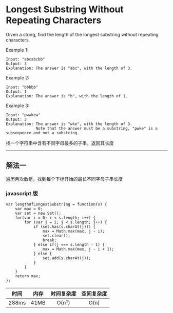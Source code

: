 # Longest Substring Without Repeating Characters

Given a string, find the length of the longest substring without repeating characters.  

Example 1:
```
Input: "abcabcbb"
Output: 3 
Explanation: The answer is "abc", with the length of 3. 
```


Example 2:
```
Input: "bbbbb"
Output: 1
Explanation: The answer is "b", with the length of 1.
```

Example 3:
```
Input: "pwwkew"
Output: 3
Explanation: The answer is "wke", with the length of 3. 
             Note that the answer must be a substring, "pwke" is a subsequence and not a substring.
```

找一个字符串中含有不同字母最多的子串，返回其长度

-----

## 解法一
遍历两次数组，找到每个下标开始的最长不同字母子串长度
### javascript 版
```
var lengthOfLongestSubstring = function(s) {
    var max = 0;
    var set = new Set();
    for(var i = 0; i < s.length; i++) {
        for (var j = i; j < s.length; j++) {
            if (set.has(s.charAt(j))) {
                max = Math.max(max, j - i);
                set.clear();
                break;
            } else if(j === s.length - 1) {
                max = Math.max(max, j - i + 1);
            } else {
                set.add(s.charAt(j));
            }
        }
    }
    return max;
};
```
时间|内存|时间复杂度|空间复杂度
:--:|:--:|:--:|:--:
288ms|41MB|O(n²)|O(n)

